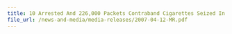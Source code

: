 ```yaml
---
title: 10 Arrested And 226,000 Packets Contraband Cigarettes Seized In Singapore Customs & ICA Joint Operation - The Largest Haul in 2007 
file_url: /news-and-media/media-releases/2007-04-12-MR.pdf
---
```

